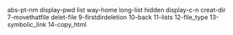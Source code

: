 abs-pt-nm
display-pwd
list
way-home
long-list
hidden
display-c-n
creat-dir
7-movethatfile
delet-file
9-firstdirdeletion
10-back
11-lists
12-file_type
13-symbolic_link
14-copy_html
